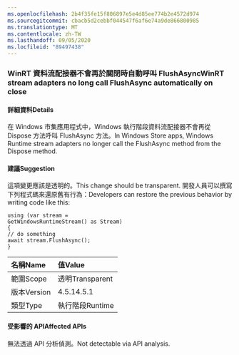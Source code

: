 ```yaml
---
ms.openlocfilehash: 2b4f35fe15f806897e5e4d85ee774b2e4572d974
ms.sourcegitcommit: cbacb5d2cebbf044547f6af6e74a9de866800985
ms.translationtype: MT
ms.contentlocale: zh-TW
ms.lasthandoff: 09/05/2020
ms.locfileid: "89497438"
---
```

### <a name="winrt-stream-adapters-no-long-call-flushasync-automatically-on-close"></a><span data-ttu-id="6f31e-101">WinRT 資料流配接器不會再於關閉時自動呼叫 FlushAsync</span><span class="sxs-lookup"><span data-stu-id="6f31e-101">WinRT stream adapters no long call FlushAsync automatically on close</span></span>

#### <a name="details"></a><span data-ttu-id="6f31e-102">詳細資料</span><span class="sxs-lookup"><span data-stu-id="6f31e-102">Details</span></span>

<span data-ttu-id="6f31e-103">在 Windows 市集應用程式中，Windows 執行階段資料流配接器不會再從 Dispose 方法呼叫 FlushAsync 方法。</span><span class="sxs-lookup"><span data-stu-id="6f31e-103">In Windows Store apps, Windows Runtime stream adapters no longer call the FlushAsync method from the Dispose method.</span></span>

#### <a name="suggestion"></a><span data-ttu-id="6f31e-104">建議</span><span class="sxs-lookup"><span data-stu-id="6f31e-104">Suggestion</span></span>

<span data-ttu-id="6f31e-105">這項變更應該是透明的。</span><span class="sxs-lookup"><span data-stu-id="6f31e-105">This change should be transparent.</span></span> <span data-ttu-id="6f31e-106">開發人員可以撰寫下列程式碼來還原舊有行為：</span><span class="sxs-lookup"><span data-stu-id="6f31e-106">Developers can restore the previous behavior by writing code like this:</span></span><pre><code class="lang-csharp">using (var stream = GetWindowsRuntimeStream() as Stream)&#13;&#10;{&#13;&#10;// do something&#13;&#10;await stream.FlushAsync();&#13;&#10;}&#13;&#10;</code></pre>

| <span data-ttu-id="6f31e-107">名稱</span><span class="sxs-lookup"><span data-stu-id="6f31e-107">Name</span></span>    | <span data-ttu-id="6f31e-108">值</span><span class="sxs-lookup"><span data-stu-id="6f31e-108">Value</span></span>       |
|:--------|:------------|
| <span data-ttu-id="6f31e-109">範圍</span><span class="sxs-lookup"><span data-stu-id="6f31e-109">Scope</span></span>   |<span data-ttu-id="6f31e-110">透明</span><span class="sxs-lookup"><span data-stu-id="6f31e-110">Transparent</span></span>|
|<span data-ttu-id="6f31e-111">版本</span><span class="sxs-lookup"><span data-stu-id="6f31e-111">Version</span></span>|<span data-ttu-id="6f31e-112">4.5.1</span><span class="sxs-lookup"><span data-stu-id="6f31e-112">4.5.1</span></span>|
|<span data-ttu-id="6f31e-113">類型</span><span class="sxs-lookup"><span data-stu-id="6f31e-113">Type</span></span>|<span data-ttu-id="6f31e-114">執行階段</span><span class="sxs-lookup"><span data-stu-id="6f31e-114">Runtime</span></span>|

#### <a name="affected-apis"></a><span data-ttu-id="6f31e-115">受影響的 API</span><span class="sxs-lookup"><span data-stu-id="6f31e-115">Affected APIs</span></span>

<span data-ttu-id="6f31e-116">無法透過 API 分析偵測。</span><span class="sxs-lookup"><span data-stu-id="6f31e-116">Not detectable via API analysis.</span></span>

<!--

#### Affected APIs

Not detectable via API analysis.

-->

